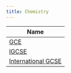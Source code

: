 ```yaml
---
title: Chemistry
---
```


| Name |
| ---- |
| [GCE](gce) |
| [IGCSE](igcse) |
| [International GCSE](international-gcse) |
